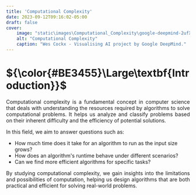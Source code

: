 ```yaml
---
title: 'Computational Complexity'
date: 2023-09-12T09:16:02-05:00
draft: false
cover:
    image: "static\images\Computational_Complexity\google-deepmind-2ufXB-oAyG0-unsplash.jpg"
    alt: "Computational Complexity"
    caption: "Wes Cockx - Visualising AI project by Google DeepMind."
---
```


# ${\color{#BE3455}\Large\textbf{Introduction}}$

<p align="justify"> Computational complexity is a fundamental concept in computer science that deals with understanding the resources required by algorithms to solve computational problems. It helps us analyze and classify problems based on their inherent difficulty and the efficiency of potential solutions.</p>

In this field, we aim to answer questions such as:
- How much time does it take for an algorithm to run as the input size grows?
- How does an algorithm's runtime behave under different scenarios?
- Can we find more efficient algorithms for specific tasks?

<p align="justify"> By studying computational complexity, we gain insights into the limitations and possibilities of computation, helping us design algorithms that are both practical and efficient for solving real-world problems.</p>
